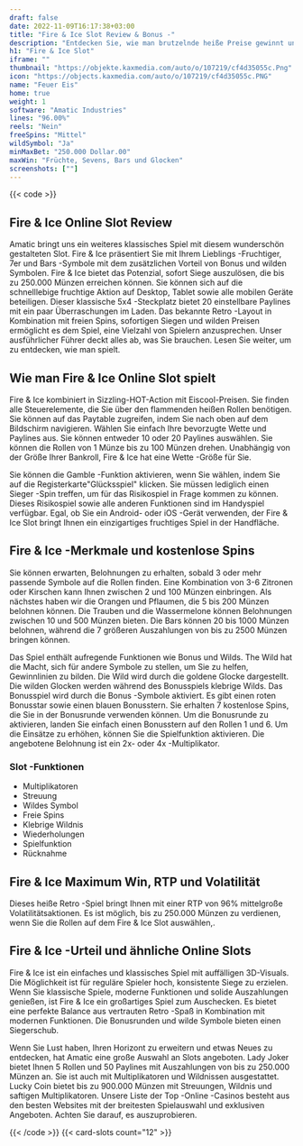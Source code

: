 ```yaml
---
draft: false
date: 2022-11-09T16:17:38+03:00
title: "Fire & Ice Slot Review & Bonus -"
description: "Entdecken Sie, wie man brutzelnde heiße Preise gewinnt und gleichzeitig Eiscool Action in Fire & Ice von Amatic genießt! Unser Führer zeigt Ihnen, wie! Lesen Sie unsere Rezension für Details."
h1: "Fire & Ice Slot"
iframe: ""
thumbnail: "https://objekte.kaxmedia.com/auto/o/107219/cf4d35055c.Png"
icon: "https://objects.kaxmedia.com/auto/o/107219/cf4d35055c.PNG"
name: "Feuer Eis"
home: true
weight: 1
software: "Amatic Industries"
lines: "96.00%"
reels: "Nein"
freeSpins: "Mittel"
wildSymbol: "Ja"
minMaxBet: "250.000 Dollar.00"
maxWin: "Früchte, Sevens, Bars und Glocken"
screenshots: [""]
---
```


{{< code >}}<h2>Fire & Ice Online Slot Review</h2><p>Amatic bringt uns ein weiteres klassisches Spiel mit diesem wunderschön gestalteten Slot. Fire & Ice präsentiert Sie mit Ihrem Lieblings -Fruchtiger, 7er und Bars -Symbole mit dem zusätzlichen Vorteil von Bonus und wilden Symbolen. Fire & Ice bietet das Potenzial, sofort Siege auszulösen, die bis zu 250.000 Münzen erreichen können. Sie können sich auf die schnelllebige fruchtige Aktion auf Desktop, Tablet sowie alle mobilen Geräte beteiligen. Dieser klassische 5x4 -Steckplatz bietet 20 einstellbare Paylines mit ein paar Überraschungen im Laden. Das bekannte Retro -Layout in Kombination mit freien Spins, sofortigen Siegen und wilden Preisen ermöglicht es dem Spiel, eine Vielzahl von Spielern anzusprechen. Unser ausführlicher Führer deckt alles ab, was Sie brauchen. Lesen Sie weiter, um zu entdecken, wie man spielt.</p><h2>Wie man Fire & Ice Online Slot spielt</h2><p>Fire & Ice kombiniert in Sizzling-HOT-Action mit Eiscool-Preisen. Sie finden alle Steuerelemente, die Sie über den flammenden heißen Rollen benötigen. Sie können auf das Paytable zugreifen, indem Sie nach oben auf dem Bildschirm navigieren. Wählen Sie einfach Ihre bevorzugte Wette und Paylines aus. Sie können entweder 10 oder 20 Paylines auswählen. Sie können die Rollen von 1 Münze bis zu 100 Münzen drehen. Unabhängig von der Größe Ihrer Bankroll, Fire & Ice hat eine Wette -Größe für Sie.</p><p>Sie können die Gamble -Funktion aktivieren, wenn Sie wählen, indem Sie auf die Registerkarte"Glücksspiel" klicken. Sie müssen lediglich einen Sieger -Spin treffen, um für das Risikospiel in Frage kommen zu können. Dieses Risikospiel sowie alle anderen Funktionen sind im Handyspiel verfügbar. Egal, ob Sie ein Android- oder iOS -Gerät verwenden, der Fire & Ice Slot bringt Ihnen ein einzigartiges fruchtiges Spiel in der Handfläche.</p><h2>Fire & Ice -Merkmale und kostenlose Spins</h2><p>Sie können erwarten, Belohnungen zu erhalten, sobald 3 oder mehr passende Symbole auf die Rollen finden. Eine Kombination von 3-6 Zitronen oder Kirschen kann Ihnen zwischen 2 und 100 Münzen einbringen. Als nächstes haben wir die Orangen und Pflaumen, die 5 bis 200 Münzen belohnen können. Die Trauben und die Wassermelone können Belohnungen zwischen 10 und 500 Münzen bieten. Die Bars können 20 bis 1000 Münzen belohnen, während die 7 größeren Auszahlungen von bis zu 2500 Münzen bringen können.</p><p>Das Spiel enthält aufregende Funktionen wie Bonus und Wilds. The Wild hat die Macht, sich für andere Symbole zu stellen, um Sie zu helfen, Gewinnlinien zu bilden. Die Wild wird durch die goldene Glocke dargestellt. Die wilden Glocken werden während des Bonusspiels klebrige Wilds. Das Bonusspiel wird durch die Bonus -Symbole aktiviert. Es gibt einen roten Bonusstar sowie einen blauen Bonusstern. Sie erhalten 7 kostenlose Spins, die Sie in der Bonusrunde verwenden können. Um die Bonusrunde zu aktivieren, landen Sie einfach einen Bonusstern auf den Rollen 1 und 6. Um die Einsätze zu erhöhen, können Sie die Spielfunktion aktivieren. Die angebotene Belohnung ist ein 2x- oder 4x -Multiplikator.</p><h3>
Slot -Funktionen</h3><ul>
<li></span>
Multiplikatoren</li>
<li></span>
Streuung</li>
<li></span>
Wildes Symbol</li>
<li></span>
Freie Spins</li>
<li></span>
Klebrige Wildnis</li>
<li></span>
Wiederholungen</li>
<li></span>
Spielfunktion</li>
<li></span>
Rücknahme</li></ul><h2>Fire & Ice Maximum Win, RTP und Volatilität</h2><p>Dieses heiße Retro -Spiel bringt Ihnen mit einer RTP von 96% mittelgroße Volatilitätsaktionen. Es ist möglich, bis zu 250.000 Münzen zu verdienen, wenn Sie die Rollen auf dem Fire & Ice Slot auswählen,.</p><h2>Fire & Ice -Urteil und ähnliche Online Slots</h2><p>Fire & Ice ist ein einfaches und klassisches Spiel mit auffälligen 3D-Visuals. Die Möglichkeit ist für reguläre Spieler hoch, konsistente Siege zu erzielen. Wenn Sie klassische Spiele, moderne Funktionen und solide Auszahlungen genießen, ist Fire & Ice ein großartiges Spiel zum Auschecken. Es bietet eine perfekte Balance aus vertrauten Retro -Spaß in Kombination mit modernen Funktionen. Die Bonusrunden und wilde Symbole bieten einen Siegerschub.</p><p>Wenn Sie Lust haben, Ihren Horizont zu erweitern und etwas Neues zu entdecken, hat Amatic eine große Auswahl an Slots angeboten. Lady Joker bietet Ihnen 5 Rollen und 50 Paylines mit Auszahlungen von bis zu 250.000 Münzen an. Sie ist auch mit Multiplikatoren und Wildnissen ausgestattet. Lucky Coin bietet bis zu 900.000 Münzen mit Streuungen, Wildnis und saftigen Multiplikatoren. Unsere Liste der Top -Online -Casinos besteht aus den besten Websites mit der breitesten Spielauswahl und exklusiven Angeboten. Achten Sie darauf, es auszuprobieren.</p>{{< /code >}}
 {{< card-slots count="12" >}}